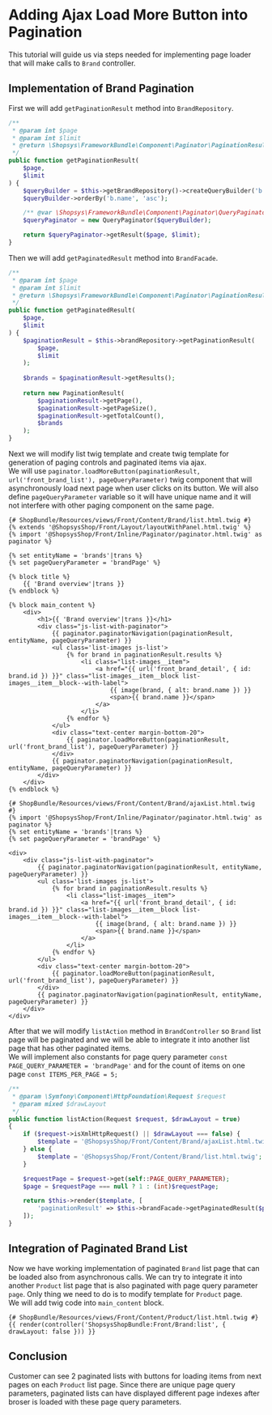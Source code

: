 # Adding Ajax Load More Button into Pagination

This tutorial will guide us via steps needed for implementing page loader that will make calls to `Brand` controller. 

## Implementation of Brand Pagination

First we will add `getPaginationResult` method into `BrandRepository`.

```php
/**
 * @param int $page
 * @param int $limit
 * @return \Shopsys\FrameworkBundle\Component\Paginator\PaginationResult
 */
public function getPaginationResult(
    $page,
    $limit
) {
    $queryBuilder = $this->getBrandRepository()->createQueryBuilder('b');
    $queryBuilder->orderBy('b.name', 'asc');

    /** @var \Shopsys\FrameworkBundle\Component\Paginator\QueryPaginator $queryPaginator */
    $queryPaginator = new QueryPaginator($queryBuilder);

    return $queryPaginator->getResult($page, $limit);
}
```

Then we will add `getPaginatedResult` method into `BrandFacade`.

```php
/**
 * @param int $page
 * @param int $limit
 * @return \Shopsys\FrameworkBundle\Component\Paginator\PaginationResult
 */
public function getPaginatedResult(
    $page,
    $limit
) {
    $paginationResult = $this->brandRepository->getPaginationResult(
        $page,
        $limit
    );
    
    $brands = $paginationResult->getResults();
    
    return new PaginationResult(
        $paginationResult->getPage(),
        $paginationResult->getPageSize(),
        $paginationResult->getTotalCount(),
        $brands
    );
}
```

Next we will modify list twig template and create twig template for generation of paging controls and paginated items via ajax.  
We will use `paginator.loadMoreButton(paginationResult, url('front_brand_list'), pageQueryParameter)` twig component that will asynchronously load next page when user clicks on its button. We will also define `pageQueryParameter` variable so it will have unique name and it will not interfere with other paging component on the same page.

```twig
{# ShopBundle/Resources/views/Front/Content/Brand/list.html.twig #}
{% extends '@ShopsysShop/Front/Layout/layoutWithPanel.html.twig' %}
{% import '@ShopsysShop/Front/Inline/Paginator/paginator.html.twig' as paginator %}

{% set entityName = 'brands'|trans %}
{% set pageQueryParameter = 'brandPage' %}

{% block title %}
    {{ 'Brand overview'|trans }}
{% endblock %}

{% block main_content %}
    <div>
        <h1>{{ 'Brand overview'|trans }}</h1>
        <div class="js-list-with-paginator">
            {{ paginator.paginatorNavigation(paginationResult, entityName, pageQueryParameter) }}
            <ul class='list-images js-list'>
                {% for brand in paginationResult.results %}
                    <li class="list-images__item">
                        <a href="{{ url('front_brand_detail', { id: brand.id }) }}" class="list-images__item__block list-images__item__block--with-label">
                            {{ image(brand, { alt: brand.name }) }}
                            <span>{{ brand.name }}</span>
                        </a>
                    </li>
                {% endfor %}
            </ul>
            <div class="text-center margin-bottom-20">
                {{ paginator.loadMoreButton(paginationResult, url('front_brand_list'), pageQueryParameter) }}
            </div>
            {{ paginator.paginatorNavigation(paginationResult, entityName, pageQueryParameter) }}
        </div>
    </div>
{% endblock %}
```

```twig
{# ShopBundle/Resources/views/Front/Content/Brand/ajaxList.html.twig #}
{% import '@ShopsysShop/Front/Inline/Paginator/paginator.html.twig' as paginator %}
{% set entityName = 'brands'|trans %}
{% set pageQueryParameter = 'brandPage' %}

<div>
    <div class="js-list-with-paginator">
        {{ paginator.paginatorNavigation(paginationResult, entityName, pageQueryParameter) }}
        <ul class='list-images js-list'>
            {% for brand in paginationResult.results %}
                <li class="list-images__item">
                    <a href="{{ url('front_brand_detail', { id: brand.id }) }}" class="list-images__item__block list-images__item__block--with-label">
                        {{ image(brand, { alt: brand.name }) }}
                        <span>{{ brand.name }}</span>
                    </a>
                </li>
            {% endfor %}
        </ul>
        <div class="text-center margin-bottom-20">
            {{ paginator.loadMoreButton(paginationResult, url('front_brand_list'), pageQueryParameter) }}
        </div>
        {{ paginator.paginatorNavigation(paginationResult, entityName, pageQueryParameter) }}
    </div>
</div>
```

After that we will modify `listAction` method in `BrandController` so `Brand` list page will be paginated and we will be able to integrate it into another list page that has other paginated items.  
We will implement also constants for page query parameter `const PAGE_QUERY_PARAMETER = 'brandPage'` and for the count of items on one page `const ITEMS_PER_PAGE = 5;`

```php
/**
 * @param \Symfony\Component\HttpFoundation\Request $request
 * @param mixed $drawLayout
 */
public function listAction(Request $request, $drawLayout = true)
{
    if ($request->isXmlHttpRequest() || $drawLayout === false) {
        $template = '@ShopsysShop/Front/Content/Brand/ajaxList.html.twig';
    } else {
        $template = '@ShopsysShop/Front/Content/Brand/list.html.twig';
    }

    $requestPage = $request->get(self::PAGE_QUERY_PARAMETER);
    $page = $requestPage === null ? 1 : (int)$requestPage;

    return $this->render($template, [
        'paginationResult' => $this->brandFacade->getPaginatedResult($page, self::ITEMS_PER_PAGE),
    ]);
}
```

## Integration of Paginated Brand List

Now we have working implementation of paginated `Brand` list page that can be loaded also from asynchronous calls.
We can try to integrate it into another `Product` list page that is also paginated with page query parameter `page`.
Only thing we need to do is to modify template for `Product` page.  
We will add twig code into `main_content` block.

```twig
{# ShopBundle/Resources/views/Front/Content/Product/list.html.twig #}
{{ render(controller('ShopsysShopBundle:Front/Brand:list', { drawLayout: false })) }}
```

## Conclusion

Customer can see 2 paginated lists with buttons for loading items from next pages on each `Product` list page. Since there are unique page query parameters, paginated lists can have displayed different page indexes after broser is loaded with these page query parameters.
